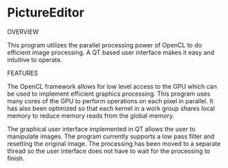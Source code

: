 PictureEditor
=============
OVERVIEW

This program utilizes the parallel processing power of OpenCL to do efficient image processing.  A QT based user interface makes it easy and intuitive to operate.

FEATURES

The OpenCL framework allows for low level access to the GPU which can be used to implement efficient graphics processing.  This program uses many cores of the GPU to perform operations on each pixel in parallel.  It has also been optimized so that each kernel in a work group shares local memory to reduce memory reads from the global memory.

The graphical user interface implemented in QT allows the user to manipulate images.  The program currently supports a low pass filter and resetting the original image.  The processing has been moved to a separate thread so the user interface does not have to wait for the processing to finish.


